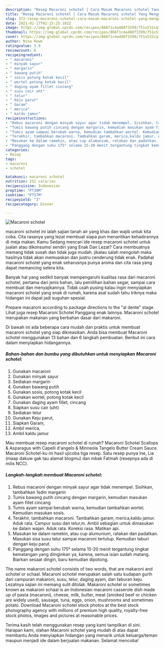```yaml
---
description: "Resep Macaroni schotel | Cara Masak Macaroni schotel Yang Menggugah Selera"
title: "Resep Macaroni schotel | Cara Masak Macaroni schotel Yang Menggugah Selera"
slug: 372-resep-macaroni-schotel-cara-masak-macaroni-schotel-yang-menggugah-selera
date: 2021-01-17T02:15:25.182Z
image: https://img-global.cpcdn.com/recipes/866f1c4a488f3399/751x532cq70/macaroni-schotel-foto-resep-utama.jpg
thumbnail: https://img-global.cpcdn.com/recipes/866f1c4a488f3399/751x532cq70/macaroni-schotel-foto-resep-utama.jpg
cover: https://img-global.cpcdn.com/recipes/866f1c4a488f3399/751x532cq70/macaroni-schotel-foto-resep-utama.jpg
author: Nina Rowe
ratingvalue: 3.9
reviewcount: 6
recipeingredient:
- " macaroni"
- " minyak sayur"
- " margarin"
- " bawang putih"
- " sosis potong kotak kecil"
- " wortel potong kotak kecil"
- " daging ayam fillet cincang"
- " susu cair uht"
- " telur"
- " Keju parut"
- " Garam"
- " merica"
- " kaldu jamur"
recipeinstructions:
- "Rebus macaroni dengan minyak sayur agar tidak menempel. Sisihkan, tambahkan 1sdm margarin"
- "Tumis bawang putih cincang dengan margarin, kemudian masukan ayam fillet cincang"
- "Tumis ayam sampai berubah warna, kemudian tambahkan wortel. Kemudian masukan sosis."
- "Terakhir, tambahkan macaroni. Tambahkan garam, merica,kaldu jamur. Aduk rata. Campur susu dan telur,m. Ambil sebagian untuk dimasukan ke dalam wajan. Aduk rata. Koreksi rasa. Matikan api."
- "Masukan ke dalam ramekin, atau cup alumunium, ratakan dan padatkan. Masukan sisa susu telur sampai macaroni tertutup. Kemudian taburi dengan keju parut."
- "Panggang dengan suhu 175° selama 15-20 menit tergantung tingkat kematangan yang diinginkan ya, karena, semua isian sudah matang. Biarkan sesaat dingin, baru kemudian dipotong."
categories:
- Resep
tags:
- macaroni
- schotel

katakunci: macaroni schotel 
nutrition: 252 calories
recipecuisine: Indonesian
preptime: "PT38M"
cooktime: "PT57M"
recipeyield: "3"
recipecategory: Dinner

---
```



![Macaroni schotel](https://img-global.cpcdn.com/recipes/866f1c4a488f3399/751x532cq70/macaroni-schotel-foto-resep-utama.jpg)


macaroni schotel ini ialah sajian tanah air yang khas dan wajib untuk kita coba. Cita rasanya yang lezat membuat siapa pun menantikan kehadirannya di meja makan.
Kamu Sedang mencari ide resep macaroni schotel untuk jualan atau dikonsumsi sendiri yang Enak Dan Lezat? Cara membuatnya memang tidak susah dan tidak juga mudah. jikalau salah mengolah maka hasilnya tidak akan memuaskan dan justru cenderung tidak enak. Padahal macaroni schotel yang enak seharusnya punya aroma dan cita rasa yang dapat memancing selera kita.

Banyak hal yang sedikit banyak mempengaruhi kualitas rasa dari macaroni schotel, pertama dari jenis bahan, lalu pemilihan bahan segar, sampai cara membuat dan menyajikannya. Tidak usah pusing kalau ingin menyiapkan macaroni schotel yang enak di rumah, karena asal sudah tahu triknya maka hidangan ini dapat jadi suguhan spesial.

Prepare macaroni according to package directions to the &#34;al dente&#34; stage. Lihat juga resep Macaroni Schotel Panggang enak lainnya. Macaroni schotel merupakan makanan yang berbahan dasar dari makaroni.


Di bawah ini ada beberapa cara mudah dan praktis untuk membuat macaroni schotel yang siap dikreasikan. Anda bisa membuat Macaroni schotel menggunakan 13 bahan dan 6 langkah pembuatan. Berikut ini cara dalam menyiapkan hidangannya.

<!--inarticleads1-->

##### Bahan-bahan dan bumbu yang dibutuhkan untuk menyiapkan Macaroni schotel:

1. Gunakan  macaroni
1. Gunakan  minyak sayur
1. Sediakan  margarin
1. Gunakan  bawang putih
1. Gunakan  sosis, potong kotak kecil
1. Gunakan  wortel, potong kotak kecil
1. Gunakan  daging ayam fillet, cincang
1. Siapkan  susu cair (uht)
1. Sediakan  telur
1. Gunakan  Keju parut,
1. Siapkan  Garam,
1. Ambil  merica,
1. Ambil  kaldu jamur


Mau membuat resep macaroni schotel di rumah? Macaroni Schotel Scallops &amp; Asparagus with Capelli d&#39;angelo &amp; Minneola Tangelo Butter Cream Sauce. Macaroni Schotel-ku ini hasil ujicoba tiga resep. Satu resep punya Ine, Lia (maap dakuw gak tau alamat blogmu) dan mbak Fatmah (resepnya ada di milis NCC). 

<!--inarticleads2-->

##### Langkah-langkah membuat Macaroni schotel:

1. Rebus macaroni dengan minyak sayur agar tidak menempel. Sisihkan, tambahkan 1sdm margarin
1. Tumis bawang putih cincang dengan margarin, kemudian masukan ayam fillet cincang
1. Tumis ayam sampai berubah warna, kemudian tambahkan wortel. Kemudian masukan sosis.
1. Terakhir, tambahkan macaroni. Tambahkan garam, merica,kaldu jamur. Aduk rata. Campur susu dan telur,m. Ambil sebagian untuk dimasukan ke dalam wajan. Aduk rata. Koreksi rasa. Matikan api.
1. Masukan ke dalam ramekin, atau cup alumunium, ratakan dan padatkan. Masukan sisa susu telur sampai macaroni tertutup. Kemudian taburi dengan keju parut.
1. Panggang dengan suhu 175° selama 15-20 menit tergantung tingkat kematangan yang diinginkan ya, karena, semua isian sudah matang. Biarkan sesaat dingin, baru kemudian dipotong.


The name makaroni schotel consists of two words, that are makaroni and schotel or schaal. Macaroni schotel merupakan salah satu kudapan gurih dari campuran makaroni, susu, telur, daging ayam, dan taburan keju. Lezatnya sajian ini memang sulit ditolak. Makaroni schotel or sometimes known as makaroni schaal is an Indonesian macaroni casserole dish made up of pasta (macaroni), cheese, milk, butter, meat (smoked beef or chicken are widely used), sausage, tuna, eggs, onion, mushrooms and sometimes potato. Download Macaroni schotel stock photos at the best stock photography agency with millions of premium high quality, royalty-free stock photos, images and pictures at reasonable prices. 

Terima kasih telah menggunakan resep yang kami tampilkan di sini. Harapan kami, olahan Macaroni schotel yang mudah di atas dapat membantu Anda menyiapkan hidangan yang menarik untuk keluarga/teman maupun menjadi ide dalam berjualan makanan. Selamat mencoba!
